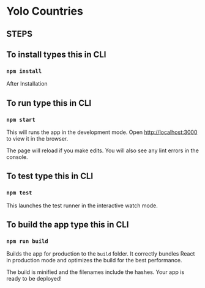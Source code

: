 # Yolo Countries

## STEPS

## To install types this in CLI

### `npm install`

After Installation

## To run type this in CLI

### `npm start`

This will runs the app in the development mode.
Open [http://localhost:3000](http://localhost:3000) to view it in the browser.

The page will reload if you make edits.
You will also see any lint errors in the console.

## To test type this in CLI

### `npm test`

This launches the test runner in the interactive watch mode.

## To build the app type this in CLI

### `npm run build`

Builds the app for production to the `build` folder.
It correctly bundles React in production mode and optimizes the build for the best performance.

The build is minified and the filenames include the hashes.
Your app is ready to be deployed!
